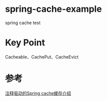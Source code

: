 # spring-cache-example
spring cache test

# Key Point
Cacheable、CachePut、CacheEvict

# 参考
<a href="http://www.ibm.com/developerworks/cn/opensource/os-cn-spring-cache/">注释驱动的Spring cache缓存介绍</a>
